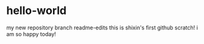# hello-world
my new repository 
branch readme-edits
this is shixin's first github scratch!
i am so happy today!
